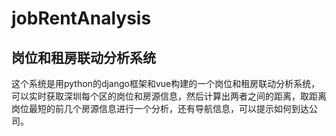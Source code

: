 # jobRentAnalysis
## 岗位和租房联动分析系统
这个系统是用python的django框架和vue构建的一个岗位和租房联动分析系统，可以实时获取深圳每个区的岗位和房源信息，然后计算出两者之间的距离，取距离岗位最短的前几个房源信息进行一个分析，还有导航信息，可以提示如何到达公司。
